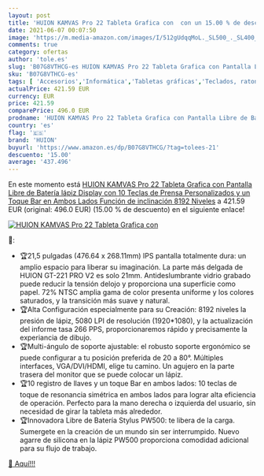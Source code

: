 ```yaml
---
layout: post
title: 'HUION KAMVAS Pro 22 Tableta Grafica con  con un 15.00 % de descuento'
date: 2021-06-07 00:07:50
image: 'https://m.media-amazon.com/images/I/512gUdqqMoL._SL500_._SL400_.jpg'
comments: true
category: ofertas
author: 'tole.es'
slug: 'B07G8VTHCG-es HUION KAMVAS Pro 22 Tableta Grafica con Pantalla Libre de...'
sku: 'B07G8VTHCG-es'
tags: [ 'Accesorios','Informática','Tabletas gráficas','Teclados, ratones y periféricos de entrada','huion','lápiz', ]
actualPrice: 421.59 EUR
currency: EUR
price: 421.59
comparePrice: 496.0 EUR
prodname: 'HUION KAMVAS Pro 22 Tableta Grafica con Pantalla Libre de Batería lápiz Display con 10 Teclas de Prensa Personalizados y un Toque Bar en Ambos Lados  Función de inclinación  8192 Niveles'
country: 'es'
flag: '🇪🇸'
brand: 'HUION'
buyurl: 'https://www.amazon.es/dp/B07G8VTHCG/?tag=tolees-21'
descuento: '15.00'
average: '437.496'
---
```


En este momento está [HUION KAMVAS Pro 22 Tableta Grafica con Pantalla Libre de Batería lápiz Display con 10 Teclas de Prensa Personalizados y un Toque Bar en Ambos Lados  Función de inclinación  8192 Niveles](https://www.amazon.es/dp/B07G8VTHCG/?tag=tolees-21) a 421.59 EUR (original: 496.0 EUR) (15.00 %  de descuento) en el siguiente enlace!

[![HUION KAMVAS Pro 22 Tableta Grafica con ](https://m.media-amazon.com/images/I/512gUdqqMoL._SL500_._SL400_.jpg)](https://www.amazon.es/dp/B07G8VTHCG/?tag=tolees-21)

🔎:

- 🏆21,5 pulgadas (476.64 x 268.11mm) IPS pantalla totalmente dura: un amplio espacio para liberar su imaginación. La parte más delgada de HUION GT-221 PRO V2 es solo 21mm. Antideslumbrante vidrio grabado puede reducir la tensión delojo y proporciona una superficie como papel. 72% NTSC amplia gama de color presenta uniforme y los colores saturados, y la transición más suave y natural.
- 🏆Alta Configuración especialmente para su Creación: 8192 niveles la presión de lápiz, 5080 LPI de resolución (1920*1080), y la actualización del informe tasa 266 PPS, proporcionaremos rápido y precisamente la experiancia de dibujo.
- 🏆Multi-ángulo de soporte ajustable: el robusto soporte ergonómico se puede configurar a tu posición preferida de 20 a 80°. Múltiples interfaces, VGA/DVI/HDMI, elige tu camino. Un agujero en la parte trasera del monitor que se puede colocar un lápiz.
- 🏆10 registro de llaves y un toque Bar en ambos lados: 10 teclas de toque de resonancia simétrica en ambos lados para lograr alta eficiencia de operación. Perfecto para la mano derecha o izquierda del usuario, sin necesidad de girar la tableta más alrededor.
- 🏆Innovadora Libre de Batería Stylus PW500: te libera de la carga. Sumergete en la creación de un mundo sin ser interrumpido. Nuevo agarre de silicona en la lápiz PW500 proporciona comodidad adicional para su flujo de trabajo.

[🛒 Aquí!!!](https://www.amazon.es/dp/B07G8VTHCG/?tag=tolees-21)

